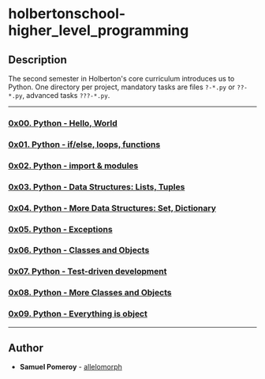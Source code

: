 # holbertonschool-higher_level_programming

## Description
The second semester in Holberton's core curriculum introduces us to Python. One directory per project, mandatory tasks are files `?-*.py` or `??-*.py`, advanced tasks `???-*.py`.

---

### [0x00. Python - Hello, World](./0x00-python-hello_world/)


### [0x01. Python - if/else, loops, functions](./0x01-python-if_else_loops_functions/)


### [0x02. Python - import & modules](./0x02-python-import_modules/)


### [0x03. Python - Data Structures: Lists, Tuples](./0x03-python-data_structures/)


### [0x04. Python - More Data Structures: Set, Dictionary](./0x04-python-more_data_structures/)


### [0x05. Python - Exceptions](./0x05-python-exceptions/)


### [0x06. Python - Classes and Objects](./0x06-python-classes/)


### [0x07. Python - Test-driven development](./0x07-python-test_driven_development/)


### [0x08. Python - More Classes and Objects](./0x08-python-more_classes/)


### [0x09. Python - Everything is object](./0x09-python-everything_is_object/)


---

## Author
* **Samuel Pomeroy** - [allelomorph](github.com/allelomorph)